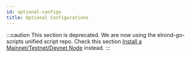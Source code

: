 ```yaml
---
id: optional-configs
title: Optional Configurations
---
```


[comment]: # (mx-context-auto)

:::caution
This section is deprecated. We are now using the elrond-go-scripts unified script repo.
Check this section [Install a Mainnet/Testnet/Devnet Node](/validators/nodes-scripts/config-scripts) instead.
:::
